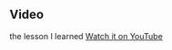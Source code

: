 ## Video
the lesson I learned
[Watch it on YouTube](https://www.youtube.com/watch?v=6xrTdpIAsb0&list=PLZPZq0r_RZOO1zkgO4bIdfuLpizCeHYKv&index=24)
